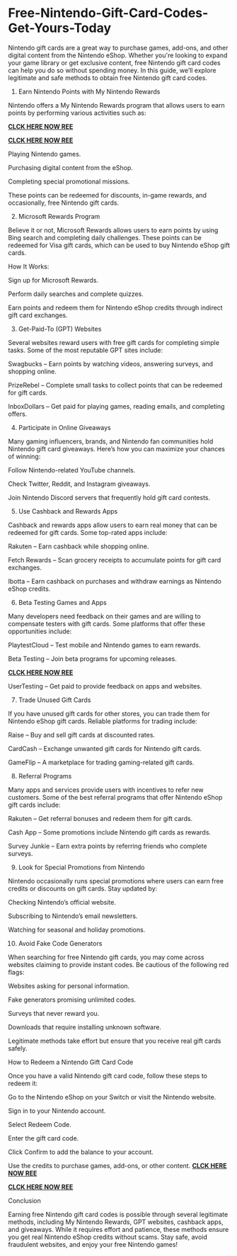 # Free-Nintendo-Gift-Card-Codes-Get-Yours-Today
Nintendo gift cards are a great way to purchase games, add-ons, and other digital content from the Nintendo eShop. Whether you're looking to expand your game library or get exclusive content, free Nintendo gift card codes can help you do so without spending money. In this guide, we’ll explore legitimate and safe methods to obtain free Nintendo gift card codes.

1. Earn Nintendo Points with My Nintendo Rewards

Nintendo offers a My Nintendo Rewards program that allows users to earn points by performing various activities such as:

**[CLCK HERE NOW REE](https://tinyurl.com/nintendocard20)**

**[CLCK HERE NOW REE](https://tinyurl.com/nintendocard20)**

Playing Nintendo games.

Purchasing digital content from the eShop.

Completing special promotional missions.

These points can be redeemed for discounts, in-game rewards, and occasionally, free Nintendo gift cards.

2. Microsoft Rewards Program

Believe it or not, Microsoft Rewards allows users to earn points by using Bing search and completing daily challenges. These points can be redeemed for Visa gift cards, which can be used to buy Nintendo eShop gift cards.

How It Works:

Sign up for Microsoft Rewards.

Perform daily searches and complete quizzes.

Earn points and redeem them for Nintendo eShop credits through indirect gift card exchanges.

3. Get-Paid-To (GPT) Websites

Several websites reward users with free gift cards for completing simple tasks. Some of the most reputable GPT sites include:

Swagbucks – Earn points by watching videos, answering surveys, and shopping online.

PrizeRebel – Complete small tasks to collect points that can be redeemed for gift cards.

InboxDollars – Get paid for playing games, reading emails, and completing offers.

4. Participate in Online Giveaways

Many gaming influencers, brands, and Nintendo fan communities hold Nintendo gift card giveaways. Here’s how you can maximize your chances of winning:

Follow Nintendo-related YouTube channels.

Check Twitter, Reddit, and Instagram giveaways.

Join Nintendo Discord servers that frequently hold gift card contests.

5. Use Cashback and Rewards Apps

Cashback and rewards apps allow users to earn real money that can be redeemed for gift cards. Some top-rated apps include:

Rakuten – Earn cashback while shopping online.

Fetch Rewards – Scan grocery receipts to accumulate points for gift card exchanges.

Ibotta – Earn cashback on purchases and withdraw earnings as Nintendo eShop credits.

6. Beta Testing Games and Apps

Many developers need feedback on their games and are willing to compensate testers with gift cards. Some platforms that offer these opportunities include:

PlaytestCloud – Test mobile and Nintendo games to earn rewards.

Beta Testing – Join beta programs for upcoming releases.

**[CLCK HERE NOW REE](https://tinyurl.com/nintendocard20)**

UserTesting – Get paid to provide feedback on apps and websites.

7. Trade Unused Gift Cards

If you have unused gift cards for other stores, you can trade them for Nintendo eShop gift cards. Reliable platforms for trading include:

Raise – Buy and sell gift cards at discounted rates.

CardCash – Exchange unwanted gift cards for Nintendo gift cards.

GameFlip – A marketplace for trading gaming-related gift cards.

8. Referral Programs

Many apps and services provide users with incentives to refer new customers. Some of the best referral programs that offer Nintendo eShop gift cards include:

Rakuten – Get referral bonuses and redeem them for gift cards.

Cash App – Some promotions include Nintendo gift cards as rewards.

Survey Junkie – Earn extra points by referring friends who complete surveys.

9. Look for Special Promotions from Nintendo

Nintendo occasionally runs special promotions where users can earn free credits or discounts on gift cards. Stay updated by:

Checking Nintendo’s official website.

Subscribing to Nintendo’s email newsletters.

Watching for seasonal and holiday promotions.

10. Avoid Fake Code Generators

When searching for free Nintendo gift cards, you may come across websites claiming to provide instant codes. Be cautious of the following red flags:

Websites asking for personal information.

Fake generators promising unlimited codes.

Surveys that never reward you.

Downloads that require installing unknown software.

Legitimate methods take effort but ensure that you receive real gift cards safely.

How to Redeem a Nintendo Gift Card Code

Once you have a valid Nintendo gift card code, follow these steps to redeem it:

Go to the Nintendo eShop on your Switch or visit the Nintendo website.

Sign in to your Nintendo account.

Select Redeem Code.

Enter the gift card code.

Click Confirm to add the balance to your account.

Use the credits to purchase games, add-ons, or other content.
**[CLCK HERE NOW REE](https://tinyurl.com/nintendocard20)**

**[CLCK HERE NOW REE](https://tinyurl.com/nintendocard20)**

Conclusion

Earning free Nintendo gift card codes is possible through several legitimate methods, including My Nintendo Rewards, GPT websites, cashback apps, and giveaways. While it requires effort and patience, these methods ensure you get real Nintendo eShop credits without scams. Stay safe, avoid fraudulent websites, and enjoy your free Nintendo games!
